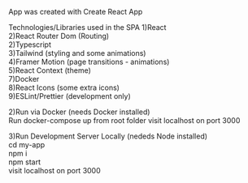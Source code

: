 App was created with Create React App

Technologies/Libraries used in the SPA
1)React <br/>
2)React Router Dom (Routing) <br/>
2)Typescript <br/>
3)Tailwind (styling and some animations) <br/>
4)Framer Motion (page transitions - animations) <br/>
5)React Context (theme) <br/>
7)Docker <br/>
8)React Icons (some extra icons) <br/>
9)ESLint/Prettier (development only) <br/>

2)Run via Docker (needs Docker installed) <br/>
Run docker-compose up from root folder
visit localhost on port 3000 <br/>

3)Run Development Server Locally (nededs Node installed) <br/>
cd my-app <br/>
npm i <br/>
npm start <br/>
visit localhost on port 3000 <br/>
